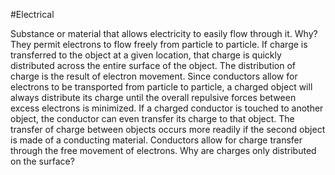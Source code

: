 #Electrical

Substance or material that allows electricity to easily flow through it.
Why?
	They permit electrons to flow freely from particle to particle. If charge is transferred to the object at a given location, that charge is quickly distributed across the entire surface of the object. The distribution of charge is the result of electron movement. Since conductors allow for electrons to be transported from particle to particle, a charged object will always distribute its charge until the overall repulsive forces between excess electrons is minimized. If a charged conductor is touched to another object, the conductor can even transfer its charge to that object. The transfer of charge between objects occurs more readily if the second object is made of a conducting material. Conductors allow for charge transfer through the free movement of electrons.
Why are charges only distributed on the surface?
	